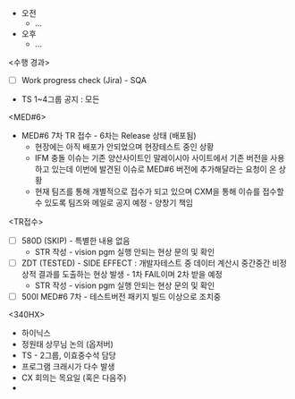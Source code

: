 - 오전
	- ...
- 오후
	- ...

<수행 경과>
- [ ] Work progress check (Jira) - SQA

- TS 1~4그룹 공지 : 모든 

<MED#6>
- MED#6 7차 TR 접수 - 6차는 Release 상태 (배포됨)
	- 현장에는 아직 배포가 안되었으며 현장테스트 중인 상황
	- IFM 충돌 이슈는 기존 양산사이트인 말레이시아 사이트에서 기존 버전을 사용하고 있는데 이번에 발견된 이슈로 MED#6 버전에 추가해달라는 요청이 온 상황
	- 현재 팀즈를 통해 개별적으로 접수가 되고 있으며 CXM을 통해 이슈를 접수할 수 있도록 팀즈와 메일로 공지 예정 - 양창기 책임

<TR접수>
- [ ] 580D (SKIP) - 특별한 내용 없음
	- STR 작성 - vision pgm 실행 안되는 현상 문의 및 확인
- [ ] ZDT (TESTED) - SIDE EFFECT : 개발자테스트 중 데이터 계산시 중간중간 비정상적 결과를 도출하는 현상 발생 - 1차 FAIL이며 2차 받을 예정
	- STR 작성 - vision pgm 실행 안되는 현상 문의 및 확인
- [ ] 500I MED#6 7차 - 테스트버전 패키지 빌드 이상으로 조치중

<340HX>
- 하이닉스
- 정원태 상무님 논의 (옵저버)
- TS - 2그룹, 이효중수석 담당
- 프로그램 크래시가 다수 발생
- CX 회의는 목요일 (혹은 다음주)
- 